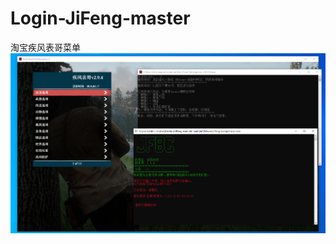 # Login-JiFeng-master
 淘宝疾风表哥菜单
![image text](https://github.com/Codeant-GitHub/Login-JiFeng-master/blob/main/image.png)
